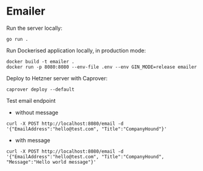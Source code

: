 # Emailer

Run the server locally:

```
go run .
```

Run Dockerised application locally, in production mode:

```
docker build -t emailer .
docker run -p 8080:8080 --env-file .env --env GIN_MODE=release emailer
```

Deploy to Hetzner server with Caprover:

```
caprover deploy --default
```

Test email endpoint
- without message
```
curl -X POST http://localhost:8080/email -d '{"EmailAddress":"hello@test.com", "Title":"CompanyHound"}'
```

- with message
```
curl -X POST http://localhost:8080/email -d '{"EmailAddress":"hello@test.com", "Title":"CompanyHound", "Message":"Hello world message"}'
```